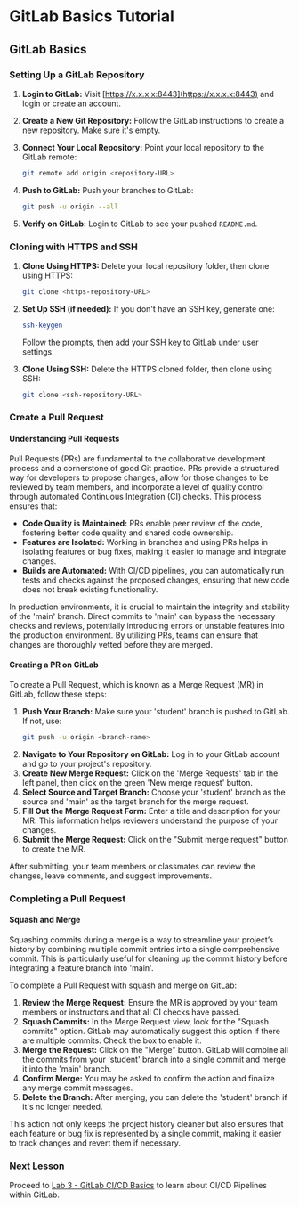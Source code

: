 # GitLab Basics Tutorial

## GitLab Basics

### Setting Up a GitLab Repository

1. **Login to GitLab:** Visit [https://x.x.x.x:8443](https://x.x.x.x:8443) and login or create an account.

2. **Create a New Git Repository:** Follow the GitLab instructions to create a new repository. Make sure it's empty.

3. **Connect Your Local Repository:** Point your local repository to the GitLab remote:
   ```bash
   git remote add origin <repository-URL>
   ```

4. **Push to GitLab:** Push your branches to GitLab:
   ```bash
   git push -u origin --all
   ```

5. **Verify on GitLab:** Login to GitLab to see your pushed `README.md`.

### Cloning with HTTPS and SSH

1. **Clone Using HTTPS:** Delete your local repository folder, then clone using HTTPS:
   ```bash
   git clone <https-repository-URL>
   ```

2. **Set Up SSH (if needed):** If you don't have an SSH key, generate one:
   ```bash
   ssh-keygen
   ```
   Follow the prompts, then add your SSH key to GitLab under user settings.

3. **Clone Using SSH:** Delete the HTTPS cloned folder, then clone using SSH:
   ```bash
   git clone <ssh-repository-URL>
   ```

### Create a Pull Request

#### Understanding Pull Requests

Pull Requests (PRs) are fundamental to the collaborative development process and a cornerstone of good Git practice. PRs provide a structured way for developers to propose changes, allow for those changes to be reviewed by team members, and incorporate a level of quality control through automated Continuous Integration (CI) checks. This process ensures that:

- **Code Quality is Maintained:** PRs enable peer review of the code, fostering better code quality and shared code ownership.
- **Features are Isolated:** Working in branches and using PRs helps in isolating features or bug fixes, making it easier to manage and integrate changes.
- **Builds are Automated:** With CI/CD pipelines, you can automatically run tests and checks against the proposed changes, ensuring that new code does not break existing functionality.

In production environments, it is crucial to maintain the integrity and stability of the 'main' branch. Direct commits to 'main' can bypass the necessary checks and reviews, potentially introducing errors or unstable features into the production environment. By utilizing PRs, teams can ensure that changes are thoroughly vetted before they are merged.

#### Creating a PR on GitLab

To create a Pull Request, which is known as a Merge Request (MR) in GitLab, follow these steps:

1. **Push Your Branch:** Make sure your 'student' branch is pushed to GitLab. If not, use:
   ```bash
   git push -u origin <branch-name>
   ```
2. **Navigate to Your Repository on GitLab:** Log in to your GitLab account and go to your project's repository.
3. **Create New Merge Request:** Click on the 'Merge Requests' tab in the left panel, then click on the green 'New merge request' button.
4. **Select Source and Target Branch:** Choose your 'student' branch as the source and 'main' as the target branch for the merge request.
5. **Fill Out the Merge Request Form:** Enter a title and description for your MR. This information helps reviewers understand the purpose of your changes.
6. **Submit the Merge Request:** Click on the "Submit merge request" button to create the MR.

After submitting, your team members or classmates can review the changes, leave comments, and suggest improvements.

### Completing a Pull Request

#### Squash and Merge

Squashing commits during a merge is a way to streamline your project’s history by combining multiple commit entries into a single comprehensive commit. This is particularly useful for cleaning up the commit history before integrating a feature branch into 'main'.

To complete a Pull Request with squash and merge on GitLab:

1. **Review the Merge Request:** Ensure the MR is approved by your team members or instructors and that all CI checks have passed.
2. **Squash Commits:** In the Merge Request view, look for the "Squash commits" option. GitLab may automatically suggest this option if there are multiple commits. Check the box to enable it.
3. **Merge the Request:** Click on the "Merge" button. GitLab will combine all the commits from your 'student' branch into a single commit and merge it into the 'main' branch.
4. **Confirm Merge:** You may be asked to confirm the action and finalize any merge commit messages.
5. **Delete the Branch:** After merging, you can delete the 'student' branch if it's no longer needed.

This action not only keeps the project history cleaner but also ensures that each feature or bug fix is represented by a single commit, making it easier to track changes and revert them if necessary.

### Next Lesson
Proceed to [Lab 3 - GitLab CI/CD Basics](GITLAB-CICD.md) to learn about CI/CD Pipelines within GitLab.